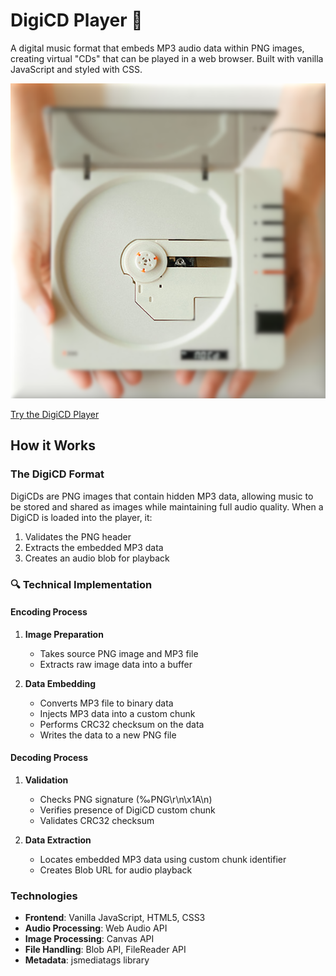# DigiCD Player 🎵

A digital music format that embeds MP3 audio data within PNG images, creating virtual "CDs" that can be played in a web browser. Built with vanilla JavaScript and styled with CSS.

![DigiCD Player](assets/images/ui/hand.png)

[Try the DigiCD Player](https://launcher.pcotandy.org)

## How it Works

### The DigiCD Format
DigiCDs are PNG images that contain hidden MP3 data, allowing music to be stored and shared as images while maintaining full audio quality. When a DigiCD is loaded into the player, it:

1. Validates the PNG header
2. Extracts the embedded MP3 data
3. Creates an audio blob for playback

### 🔍 Technical Implementation

#### Encoding Process
1. **Image Preparation**
   - Takes source PNG image and MP3 file
   - Extracts raw image data into a buffer

2. **Data Embedding**
   - Converts MP3 file to binary data
   - Injects MP3 data into a custom chunk
   - Performs CRC32 checksum on the data
   - Writes the data to a new PNG file

#### Decoding Process
1. **Validation**
   - Checks PNG signature (‰PNG\r\n\x1A\n)
   - Verifies presence of DigiCD custom chunk
   - Validates CRC32 checksum

2. **Data Extraction**
   - Locates embedded MP3 data using custom chunk identifier
   - Creates Blob URL for audio playback

### Technologies
- **Frontend**: Vanilla JavaScript, HTML5, CSS3
- **Audio Processing**: Web Audio API
- **Image Processing**: Canvas API
- **File Handling**: Blob API, FileReader API
- **Metadata**: jsmediatags library